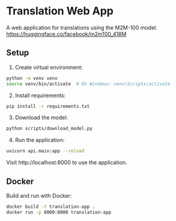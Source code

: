 # Translation Web App

A web application for translations using the M2M-100 model. https://huggingface.co/facebook/m2m100_418M

## Setup

1. Create virtual environment:
```bash
python -m venv venv
source venv/bin/activate  # On Windows: venv\Scripts\activate
```

2. Install requirements:
```bash
pip install -r requirements.txt
```

3. Download the model:
```bash
python scripts/download_model.py
```

4. Run the application:
```bash
uvicorn api.main:app --reload
```

Visit http://localhost:8000 to use the application.

## Docker

Build and run with Docker:
```bash
docker build -t translation-app .
docker run -p 8000:8000 translation-app
```